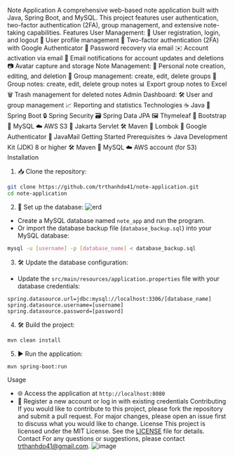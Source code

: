 Note Application
A comprehensive web-based note application built with Java, Spring Boot, and MySQL. This project features user authentication, two-factor authentication (2FA), group management, and extensive note-taking capabilities.
Features
User Management:
📝 User registration, login, and logout
👤 User profile management
🔐 Two-factor authentication (2FA) with Google Authenticator
📧 Password recovery via email
✉️ Account activation via email
📨 Email notifications for account updates and deletions
📷 Avatar capture and storage
Note Management:
📒 Personal note creation, editing, and deletion
👥 Group management: create, edit, delete groups
📑 Group notes: create, edit, delete group notes
📊 Export group notes to Excel
🗑️ Trash management for deleted notes
Admin Dashboard:
🛠️ User and group management
📈 Reporting and statistics
Technologies
☕ Java
🌱 Spring Boot
🔒 Spring Security
🗃️ Spring Data JPA
🖼️ Thymeleaf
🎨 Bootstrap
🐬 MySQL
☁️ AWS S3
📜 Jakarta Servlet
🛠️ Maven
📝 Lombok
📱 Google Authenticator
📧 JavaMail
Getting Started
Prerequisites
☕ Java Development Kit (JDK) 8 or higher
🛠️ Maven
🐬 MySQL
☁️ AWS account (for S3)
Installation
1. 📥 Clone the repository:
```bash
git clone https://github.com/trthanhdo41/note-application.git
cd note-application
```
2. 🐬 Set up the database:
![erd](https://github.com/trthanhdo41/note-application/assets/136252271/2013d522-4e0d-41e0-b7c3-7e24654bc519)
- Create a MySQL database named `note_app` and run the program.
- Or import the database backup file (`database_backup.sql`) into your MySQL database:
```bash
mysql -u [username] -p [database_name] < database_backup.sql
```
3. 🛠️ Update the database configuration:
- Update the `src/main/resources/application.properties` file with your database credentials:
```
spring.datasource.url=jdbc:mysql://localhost:3306/[database_name]
spring.datasource.username=[username]
spring.datasource.password=[password]
```
4. 🛠️ Build the project:
```bash
mvn clean install
```
5. ▶️ Run the application:
```bash
mvn spring-boot:run
```
Usage
- 🌐 Access the application at `http://localhost:8080`
- 📝 Register a new account or log in with existing credentials
Contributing
If you would like to contribute to this project, please fork the repository and submit a pull request. For major changes, please open an issue first to discuss what you would like to change.
License
This project is licensed under the MIT License. See the [LICENSE](LICENSE) file for details.
Contact
For any questions or suggestions, please contact trthanhdo41@gmail.com.
![image](https://github.com/trthanhdo41/note-application/assets/136252271/d1744a2c-8a1e-4ee1-8286-3a9095569e44)
